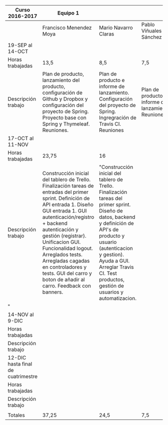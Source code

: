 Curso 2016-2017 | Equipo 1 |  |  |  |
----------------|----------|----------|----------|----------|
|| Francisco Menendez Moya | Mario Navarro Claras | Pablo Viñuales Sánchez | Persona 4 |
19-SEP al 14-OCT | | | | |
Horas trabajadas | 13,5 | 8,5 | 7,5 | 7 |
Descripción trabajo | Plan de producto, lanzamiento del producto, configuración de Github y Dropbox y configuración del proyecto de Spring. Proyecto base con Spring y Thymeleaf. Reuniones.| Plan de producto e informe de lanzamiento. Configuración del proyecto de Spring. Ingregración de Travis CI. Reuniones | Plan de producto e informe de lanzamiento. Reuniones.| Plan de producto. Informe de lanzamiento. Reuniones |
17-OCT al 11-NOV | | | | |
Horas trabajadas | 23,75 | 16 | | |
Descripción trabajo | Construcción inicial del tablero de Trello. Finalización tareas de entradas del primer sprint. Definición de API entrada 1. Diseño GUI entrada 1. GUI autenticación/registro + backend autenticación y gestión (registrar). Unificacion GUI. Funcionalidad logout. Arreglados tests. Arregladas cagadas en controladores y tests. GUI del carro y boton de añadir al carro. Feedback con banners.| "Construcción inicial del tablero de Trello. Finalización tareas del primer sprint. Diseño de datos, backend y definición de API's de producto y usuario (autenticacion y gestion). Ayuda a GUI. Arreglar Travis CI. Test productos, gestión de usuarios y automatizacion.
                                                                                                                                                                                                                                                                                                                                                                                                                         " | |
14-NOV al 9-DIC | | | | |
Horas trabajadas | | | | |
Descripción trabajo | | | | |
12-DIC hasta final de cuatrimestre | | | | |
Horas trabajadas | | | | |
Descripción trabajo | | | | |
||||||
| Totales | 37,25 | 24,5 | 7,5 | 7 |
